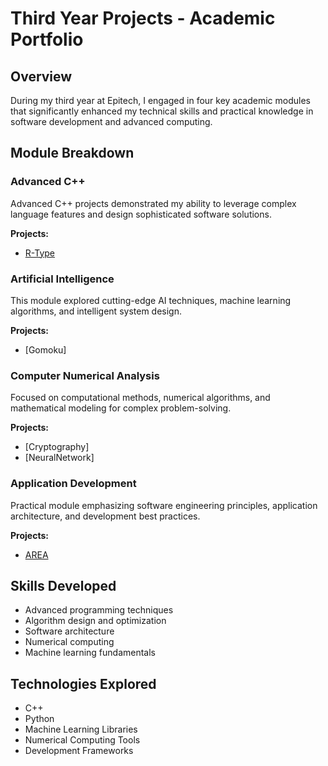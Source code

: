 # Third Year Projects - Academic Portfolio

## Overview

During my third year at Epitech, I engaged in four key academic modules that significantly enhanced my technical skills and practical knowledge in software development and advanced computing.

## Module Breakdown

### Advanced C++
Advanced C++ projects demonstrated my ability to leverage complex language features and design sophisticated software solutions.

**Projects:**
- [R-Type](https://github.com/Nah700/R-Type)

### Artificial Intelligence
This module explored cutting-edge AI techniques, machine learning algorithms, and intelligent system design.

**Projects:**
- [Gomoku]

### Computer Numerical Analysis
Focused on computational methods, numerical algorithms, and mathematical modeling for complex problem-solving.

**Projects:**
- [Cryptography]
- [NeuralNetwork]

### Application Development
Practical module emphasizing software engineering principles, application architecture, and development best practices.

**Projects:**
- [AREA](https://github.com/Nah700/AREA)

## Skills Developed
- Advanced programming techniques
- Algorithm design and optimization
- Software architecture
- Numerical computing
- Machine learning fundamentals

## Technologies Explored
- C++
- Python
- Machine Learning Libraries
- Numerical Computing Tools
- Development Frameworks

